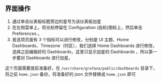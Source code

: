 ## 界面操作

1. 通过单击仪表板标题旁边的星号为该仪表板加星
2. 在左侧菜单上，将光标停留在 Configuration (齿轮)图标上，然后单击 Preferences 。
3. 首选项页面有 3 个指标可以进行修改，分别是 UI 主题、Home Dashboards、Timezone（时区），我们选择 Home Dashboards 进行修改，选择之前编辑好的 Dashboards，这里只显示加星的 Dashboards ，所以第一步要对 Dashboards 进行加星。

这个页面需要提前准备好，在 `/usr/share/grafana/public/dashboards` 目录下，将之前 `home.json` 备份，将准备好的 json 文件替换成 `home.json` 即可
